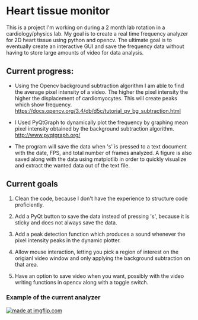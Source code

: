 # Heart tissue monitor

This is a project I'm working on during a 2 month lab rotation in a cardiology/physics lab. My goal is to create a real time frequency analyzer for 2D heart tissue using python and opencv. The ultimate goal is to eventually create an interactive GUI and save the frequency data without having to store large amounts of video for data analysis.  

## Current progress:

* Using the Opencv background subtraction algorithm I am able to find the average pixel intensity of a video. The higher the pixel        intensity the higher the displacement of cardiomyocytes. This will create peaks which show frequency.  
https://docs.opencv.org/3.4/db/d5c/tutorial_py_bg_subtraction.html

* I Used PyQtGraph to dynamically plot the frequency by graphing mean pixel intensity obtained by the background subtraction algorithm.
http://www.pyqtgraph.org/


* The program will save the data when 's' is pressed to a text document with the date, FPS, and total number of frames analyzed. A figure     is also saved along with the data using matplotlib in order to quickly visualize and extract the wanted data out of the text file. 

## Current goals
1) Clean the code, because I don't have the experience to structure code proficiently.

2) Add a PyQt button to save the data instead of pressing 's', because it is sticky and does not always save the data. 

3) Add a peak detection function which produces a sound whenever the pixel intensity peaks in the dynamic plotter. 

4) Allow mouse interaction, letting you pick a region of interest on the origianl video window and only applying the background subtraction on that area. 

5) Have an option to save video when you want, possibly with the video writing functions in opencv along with a toggle switch.

### Example of the current analyzer
<a href="https://imgflip.com/gif/31sb1j"><img src="https://i.imgflip.com/31sb1j.gif" title="made at imgflip.com"/></a>
